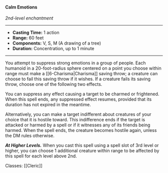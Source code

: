 #### Calm Emotions
*2nd-level enchantment*
___
- **Casting Time:** 1 action
- **Range:** 60 feet
- **Components:** V, S, M (A drawing of a tree)
- **Duration:** Concentration, up to 1 minute
---
You attempt to suppress strong emotions in a group of people. Each humanoid in a 20-foot-radius sphere centered on a point you choose within range must make a [[6-Charisma|Charisma]] saving throw; a creature can choose to fail this saving throw if it wishes. If a creature fails its saving throw, choose one of the following two effects.

You can suppress any effect causing a target to be charmed or frightened. When this spell ends, any suppressed effect resumes, provided that its duration has not expired in the meantime.

Alternatively, you can make a target indifferent about creatures of your choice that it is hostile toward. This indifference ends if the target is attacked or harmed by a spell or if it witnesses any of its friends being harmed. When the spell ends, the creature becomes hostile again, unless the DM rules otherwise.

***At Higher Levels.*** When you cast this spell using a spell slot of 3rd level or higher, you can choose 1 additional creature within range to be affected by this spell for each level above 2nd.

Classes: [[Cleric]]